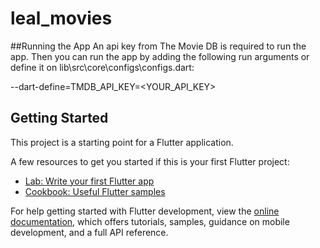 # leal_movies

##Running the App
An api key from The Movie DB is required to run the app. Then you can run the app by adding the following run arguments or define it on lib\src\core\configs\configs.dart:

--dart-define=TMDB_API_KEY=<YOUR_API_KEY>

## Getting Started

This project is a starting point for a Flutter application.

A few resources to get you started if this is your first Flutter project:

- [Lab: Write your first Flutter app](https://docs.flutter.dev/get-started/codelab)
- [Cookbook: Useful Flutter samples](https://docs.flutter.dev/cookbook)

For help getting started with Flutter development, view the
[online documentation](https://docs.flutter.dev/), which offers tutorials,
samples, guidance on mobile development, and a full API reference.
